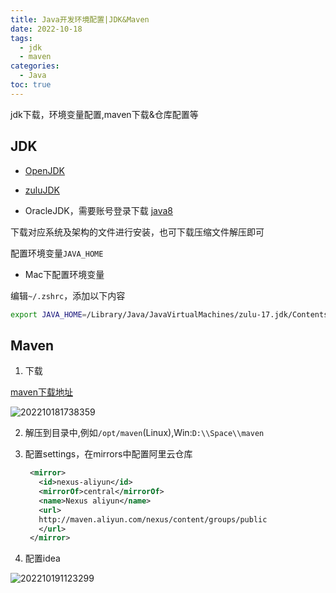 ```yaml
---
title: Java开发环境配置|JDK&Maven
date: 2022-10-18
tags:
  - jdk
  - maven
categories:
  - Java
toc: true
---
```


jdk下载，环境变量配置,maven下载&仓库配置等

<!-- more -->



## JDK

-   [OpenJDK](https://mirrors.tuna.tsinghua.edu.cn/Adoptium/)
-   [zuluJDK](https://www.azul.com/downloads/?package=jdk)

- OracleJDK，需要账号登录下载
    [java8](https://www.oracle.com/java/technologies/downloads/#java8)

下载对应系统及架构的文件进行安装，也可下载压缩文件解压即可
 
配置环境变量`JAVA_HOME`

- Mac下配置环境变量

编辑`~/.zshrc`，添加以下内容

```bash
export JAVA_HOME=/Library/Java/JavaVirtualMachines/zulu-17.jdk/Contents/Home
```

## Maven

1. 下载
   
[maven下载地址](https://maven.apache.org/download.cgi)

![202210181738359](https://fastly.jsdelivr.net/gh/qbmzc/images/2022/202210181738359.png)

2. 解压到目录中,例如`/opt/maven`(Linux),Win:`D:\\Space\\maven`

3. 配置settings，在mirrors中配置阿里云仓库
   
   ```xml
    <mirror>
      <id>nexus-aliyun</id>
      <mirrorOf>central</mirrorOf>
      <name>Nexus aliyun</name>
      <url>
      http://maven.aliyun.com/nexus/content/groups/public
      </url>
    </mirror>
   ```

4. 配置idea

![202210191123299](https://fastly.jsdelivr.net/gh/qbmzc/images/2022/202210191123299.png)
